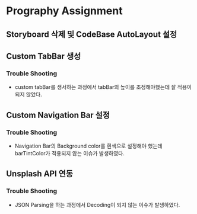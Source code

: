 # Prography Assignment

## Storyboard 삭제 및 CodeBase AutoLayout 설정

## Custom TabBar 생성

### Trouble Shooting
- custom tabBar를 생서하는 과정에서 tabBar의 높이를 조정해야했는데 잘 적용이 되지 않았다.

## Custom Navigation Bar 설정

### Trouble Shooting
- Navigation Bar의 Background color를 흰색으로 설정해야 했는데 barTintColor가 적용되지 않는 이슈가 발생하였다.

## Unsplash API 연동

### Trouble Shooting
- JSON Parsing을 하는 과정에서 Decoding이 되지 않는 이슈가 발생하였다.
